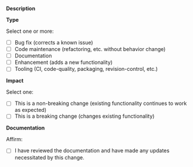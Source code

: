 <!--

INSTRUCTIONS

- Please do not commit temporary, backup, or binary files.
- Please remove commented-out code.
- Please ensure code, config files, etc., contain no hardcoded paths.
- Please format code snippets in PR description/comments with ```code block``` or `inline code`.
- Please consider adding your own review comments to guide other reviewers.

-->

**Description**

<!-- A summary of the change, including relevant motivation, context, useful links, etc. -->

**Type**

Select one or more:

- [ ] Bug fix (corrects a known issue)
- [ ] Code maintenance (refactoring, etc. without behavior change)
- [ ] Documentation
- [ ] Enhancement (adds a new functionality)
- [ ] Tooling (CI, code-quality, packaging, revision-control, etc.)

**Impact**

Select one:

- [ ] This is a non-breaking change (existing functionality continues to work as expected)
- [ ] This is a breaking change (changes existing functionality)

**Documentation**

Affirm:

- [ ] I have reviewed the documentation and have made any updates necessitated by this change.
